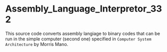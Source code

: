 # Assembly_Language_Interpretor_332
This source code converts assembly langiage to binary codes that can be run in the simple computer (second one) specified in ````Computer System Architecture```` by Morris Mano.

